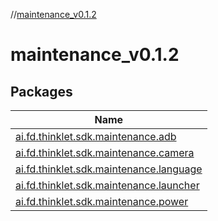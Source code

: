 //[maintenance_v0.1.2](index.md)

# maintenance_v0.1.2

## Packages

| Name |
|---|
| [ai.fd.thinklet.sdk.maintenance.adb](maintenance_v0.1.2/ai.fd.thinklet.sdk.maintenance.adb/index.md) |
| [ai.fd.thinklet.sdk.maintenance.camera](maintenance_v0.1.2/ai.fd.thinklet.sdk.maintenance.camera/index.md) |
| [ai.fd.thinklet.sdk.maintenance.language](maintenance_v0.1.2/ai.fd.thinklet.sdk.maintenance.language/index.md) |
| [ai.fd.thinklet.sdk.maintenance.launcher](maintenance_v0.1.2/ai.fd.thinklet.sdk.maintenance.launcher/index.md) |
| [ai.fd.thinklet.sdk.maintenance.power](maintenance_v0.1.2/ai.fd.thinklet.sdk.maintenance.power/index.md) |
